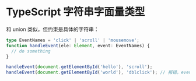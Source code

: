 # TypeScript 字符串字面量类型

和 union 类似，但约束是具体的字符串：

```ts
type EventNames = 'click' | 'scroll' | 'mousemove';
function handleEvent(ele: Element, event: EventNames) {
  // do something
}

handleEvent(document.getElementById('hello'), 'scroll');
handleEvent(document.getElementById('world'), 'dblclick'); // 报错，event 不能为 'dblclick'
```
